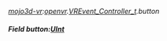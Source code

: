 _[mojo3d-vr](../../modules/mojo3d-vr/mojo3d-vr-module.md):[openvr](openvr:).[VREvent\_Controller\_t](openvr:openvr-vrevent_controller_t.md).button_
##### Field button:[UInt](../../modules/wonkey/wonkey-types-uint.md)
